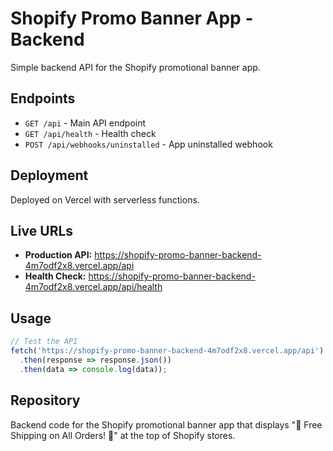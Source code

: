 # Shopify Promo Banner App - Backend

Simple backend API for the Shopify promotional banner app.

## Endpoints

- `GET /api` - Main API endpoint
- `GET /api/health` - Health check
- `POST /api/webhooks/uninstalled` - App uninstalled webhook

## Deployment

Deployed on Vercel with serverless functions.

## Live URLs

- **Production API:** https://shopify-promo-banner-backend-4m7odf2x8.vercel.app/api
- **Health Check:** https://shopify-promo-banner-backend-4m7odf2x8.vercel.app/api/health

## Usage

```javascript
// Test the API
fetch('https://shopify-promo-banner-backend-4m7odf2x8.vercel.app/api')
  .then(response => response.json())
  .then(data => console.log(data));
```

## Repository

Backend code for the Shopify promotional banner app that displays "🎉 Free Shipping on All Orders! 🎉" at the top of Shopify stores.
